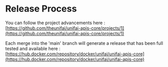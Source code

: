 # Release Process

You can follow the project advancements here : [https://github.com/theunifai/unifai-apis-core/projects/1](https://github.com/theunifai/unifai-apis-core/projects/1)



Each merge into the 'main' branch will generate a release that has been full tested and available here : [https://hub.docker.com/repository/docker/unifai/unifai-apis-core](https://hub.docker.com/repository/docker/unifai/unifai-apis-core)

